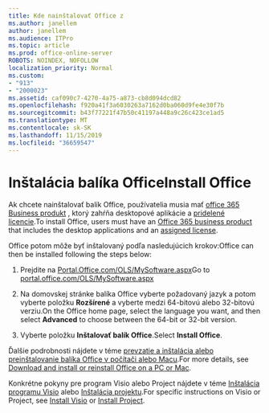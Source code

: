 ```yaml
---
title: Kde nainštalovať Office z
ms.author: janellem
author: janellem
ms.audience: ITPro
ms.topic: article
ms.prod: office-online-server
ROBOTS: NOINDEX, NOFOLLOW
localization_priority: Normal
ms.custom:
- "913"
- "2000023"
ms.assetid: caf090c7-4270-4a75-a873-cb8d094dcd82
ms.openlocfilehash: f920a41f3a6030263a7162d0ba060d9fe4e30f7b
ms.sourcegitcommit: b43f77221f47b50c41197a448a9c26c423ce1ad5
ms.translationtype: MT
ms.contentlocale: sk-SK
ms.lasthandoff: 11/15/2019
ms.locfileid: "36659547"
---
```

# <a name="install-office"></a><span data-ttu-id="45c9b-102">Inštalácia balíka Office</span><span class="sxs-lookup"><span data-stu-id="45c9b-102">Install Office</span></span>

<span data-ttu-id="45c9b-103">Ak chcete nainštalovať balík Office, používatelia musia mať [office 365 Business produkt](https://support.office.com/article/f8ab5e25-bf3f-4a47-b264-174b1ee925fd?wt.mc_id=Alchemy_ClientDIA) , ktorý zahŕňa desktopové aplikácie a [pridelené licencie](https://docs.microsoft.com/office365/admin/subscriptions-and-billing/assign-licenses-to-users).</span><span class="sxs-lookup"><span data-stu-id="45c9b-103">To install Office, users must have an [Office 365 business product](https://support.office.com/article/f8ab5e25-bf3f-4a47-b264-174b1ee925fd?wt.mc_id=Alchemy_ClientDIA) that includes the desktop applications and an [assigned license](https://docs.microsoft.com/office365/admin/subscriptions-and-billing/assign-licenses-to-users).</span></span>
  
<span data-ttu-id="45c9b-104">Office potom môže byť inštalovaný podľa nasledujúcich krokov:</span><span class="sxs-lookup"><span data-stu-id="45c9b-104">Office can then be installed following the steps below:</span></span>
  
1. <span data-ttu-id="45c9b-105">Prejdite na [Portal.Office.com/OLS/MySoftware.aspx](https://portal.office.com/OLS/MySoftware.aspx)</span><span class="sxs-lookup"><span data-stu-id="45c9b-105">Go to [portal.office.com/OLS/MySoftware.aspx](https://portal.office.com/OLS/MySoftware.aspx)</span></span>

2. <span data-ttu-id="45c9b-106">Na domovskej stránke balíka Office vyberte požadovaný jazyk a potom vyberte položku **Rozšírené** a vyberte medzi 64-bitovú alebo 32-bitovú verziu.</span><span class="sxs-lookup"><span data-stu-id="45c9b-106">On the Office home page, select the language you want, and then select **Advanced** to choose between the 64-bit or 32-bit version.</span></span>

3. <span data-ttu-id="45c9b-107">Vyberte položku **Inštalovať balík Office**.</span><span class="sxs-lookup"><span data-stu-id="45c9b-107">Select **Install Office**.</span></span>

<span data-ttu-id="45c9b-108">Ďalšie podrobnosti nájdete v téme [prevzatie a inštalácia alebo preinštalovanie balíka Office v počítači alebo Macu](https://support.office.com/article/4414eaaf-0478-48be-9c42-23adc4716658?wt.mc_id=Alchemy_ClientDIA).</span><span class="sxs-lookup"><span data-stu-id="45c9b-108">For more details, see [Download and install or reinstall Office on a PC or Mac](https://support.office.com/article/4414eaaf-0478-48be-9c42-23adc4716658?wt.mc_id=Alchemy_ClientDIA).</span></span>
  
<span data-ttu-id="45c9b-109">Konkrétne pokyny pre program Visio alebo Project nájdete v téme [Inštalácia programu Visio](https://support.office.com/article/f98f21e3-aa02-4827-9167-ddab5b025710) alebo [Inštalácia projektu](https://support.office.com/article/7059249b-d9fe-4d61-ab96-5c5bf435f281).</span><span class="sxs-lookup"><span data-stu-id="45c9b-109">For specific instructions on Visio or Project, see [Install Visio](https://support.office.com/article/f98f21e3-aa02-4827-9167-ddab5b025710) or [Install Project](https://support.office.com/article/7059249b-d9fe-4d61-ab96-5c5bf435f281).</span></span>
